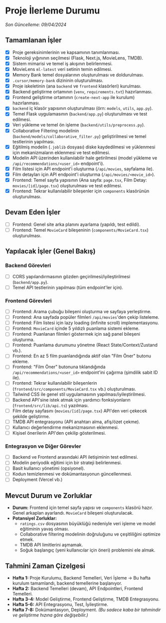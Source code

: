 # Proje İlerleme Durumu

*Son Güncelleme: 09/04/2024*

## Tamamlanan İşler
-   [X] Proje gereksinimlerinin ve kapsamının tanımlanması.
-   [X] Teknoloji yığınının seçilmesi (Flask, Next.js, MovieLens, TMDB).
-   [X] Sistem mimarisi ve temel iş akışının belirlenmesi.
-   [X] MovieLens `ml-latest` veri setinin temin edilmesi.
-   [X] Memory Bank temel dosyalarının oluşturulması ve doldurulması.
-   [X] `.cursor/memory-bank` dizininin oluşturulması.
-   [X] Proje iskeletinin (ana `backend` ve `frontend` klasörleri) kurulması.
-   [X] Backend geliştirme ortamının (`venv`, `requirements.txt`) hazırlanması.
-   [X] Frontend geliştirme ortamının (`create-next-app` ile kurulum) hazırlanması.
-   [X] `backend` iç klasör yapısının oluşturulması (örn: `models`, `utils`, `app.py`).
-   [X] Temel Flask uygulamasının (`backend/app.py`) oluşturulması ve test edilmesi.
-   [X] Veri yükleme ve temel ön işleme (`backend/utils/preprocess.py`).
-   [X] Collaborative Filtering modelinin (`backend/models/collaborative_filter.py`) geliştirilmesi ve temel testlerinin yapılması.
-   [X] Eğitilmiş modelin (`.joblib` dosyası) diske kaydedilmesi ve yüklenmesi için mekanizmaların eklenmesi ve test edilmesi.
-   [X] Modelin API üzerinden kullanılabilir hale getirilmesi (model yükleme ve `/api/recommendations/<user_id>` endpoint'i).
-   [X] Film listesi için API endpoint'i oluşturma (`/api/movies`, sayfalama ile).
-   [X] Film detayları için API endpoint'i oluşturma (`/api/movies/<movie_id>`).
-   [X] Frontend: Temel sayfa yapısının (Ana sayfa: `page.tsx`, Film Detay: `movies/[id]/page.tsx`) oluşturulması ve test edilmesi.
-   [X] Frontend: Tekrar kullanılabilir bileşenler için `components` klasörünün oluşturulması.

## Devam Eden İşler
-   [ ] Frontend: Genel site arka planını ayarlama (yapıldı, test edildi).
-   [ ] Frontend: Temel `MovieCard` bileşeninin (`components/MovieCard.tsx`) oluşturulması.

## Yapılacak İşler (Genel Bakış)

### Backend Görevleri
-   [ ] CORS yapılandırmasının gözden geçirilmesi/iyileştirilmesi (`backend/app.py`).
-   [ ] Temel API testlerinin yapılması (tüm endpoint'ler için).

### Frontend Görevleri
-   [ ] Frontend: Arama çubuğu bileşeni oluşturma ve sayfaya yerleştirme.
-   [ ] Frontend: Ana sayfada popüler filmleri `/api/movies`'den çekip listeleme.
-   [ ] Frontend: Film listesi için lazy loading (infinite scroll) implementasyonu.
-   [ ] Frontend: `MovieCard` içinde 5 yıldızlı puanlama sistemi ekleme.
-   [ ] Frontend: Puanlanan filmleri göstermek için sağ panel bileşeni oluşturma.
-   [ ] Frontend: Puanlama durumunu yönetme (React State/Context/Zustand vb.).
-   [ ] Frontend: En az 5 film puanlandığında aktif olan "Film Öner" butonu ekleme.
-   [ ] Frontend: "Film Öner" butonuna tıklandığında `/api/recommendations/<user_id>` endpoint'ini çağırma (şimdilik sabit ID ile).
-   [ ] Frontend: Tekrar kullanılabilir bileşenlerin (`frontend/src/components/MovieCard.tsx` vb.) oluşturulması.
-   [ ] Tailwind CSS ile genel stil uygulamasının yapılması/iyileştirilmesi.
-   [ ] Backend API'sine istek atmak için yardımcı fonksiyonların (`frontend/src/lib/api.ts`) yazılması.
-   [ ] Film detay sayfasını (`movies/[id]/page.tsx`) API'den veri çekecek şekilde geliştirme.
-   [ ] TMDB API entegrasyonu (API anahtarı alma, afiş/özet çekme).
-   [ ] Kullanıcı değerlendirme mekanizmasının eklenmesi.
-   [ ] Kişisel önerilerin API'den çekilip gösterilmesi.

### Entegrasyon ve Diğer Görevler
-   [ ] Backend ve Frontend arasındaki API iletişiminin test edilmesi.
-   [ ] Modelin periyodik eğitimi için bir strateji belirlenmesi.
-   [ ] Basit kullanıcı yönetimi (opsiyonel).
-   [ ] Kodun temizlenmesi ve dokümantasyonun güncellenmesi.
-   [ ] Deployment (Vercel vb.)

## Mevcut Durum ve Zorluklar
-   **Durum:** Frontend için temel sayfa yapısı ve `components` klasörü hazır. Genel arkaplan ayarlandı. `MovieCard` bileşeni oluşturulacak.
-   **Potansiyel Zorluklar:**
    -   `ratings.csv` dosyasının büyüklüğü nedeniyle veri işleme ve model eğitiminin yavaş olması.
    -   Collaborative filtering modelinin doğruluğunu ve çeşitliliğini optimize etmek.
    -   TMDB API limitlerini aşmamak.
    -   Soğuk başlangıç (yeni kullanıcılar için öneri) problemini ele almak.

## Tahmini Zaman Çizelgesi
-   **Hafta 1:** Proje Kurulumu, Backend Temelleri, Veri İşleme -> Bu hafta kurulum tamamlandı, backend temellerine başlanıyor.
-   **Hafta 2:** Backend Temelleri (devam), API Endpointleri, Frontend Temelleri.
-   **Hafta 3-4:** Model Geliştirme, Frontend Geliştirme, TMDB Entegrasyonu.
-   **Hafta 5-6:** API Entegrasyonu, Test, İyileştirme.
-   **Hafta 7-8:** Dokümantasyon, Deployment.
*(Bu sadece kaba bir tahmindir ve geliştirme hızına göre değişebilir.)* 